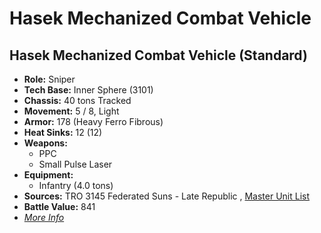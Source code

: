 # Hasek Mechanized Combat Vehicle 

## Hasek Mechanized Combat Vehicle (Standard) 

- **Role:** Sniper 
- **Tech Base:** Inner Sphere (3101) 
- **Chassis:** 40 tons Tracked 
- **Movement:** 5 / 8, Light 
- **Armor:** 178 (Heavy Ferro Fibrous) 
- **Heat Sinks:** 12 (12) 
- **Weapons:** 
  - PPC 
  - Small Pulse Laser 
- **Equipment:** 
  - Infantry (4.0 tons) 
- **Sources:** TRO 3145 Federated Suns - Late Republic , [Master Unit List](http://masterunitlist.info/Unit/Details/6317/hasek-mechanized-combat-vehicle-standard) 
- **Battle Value:** 841 
- [*More Info*](hasek_mechanized_combat_vehicle/hasek_mechanized_combat_vehicle_standard.md) 

